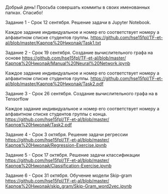 Добрый день! Просьба совершать коммиты в своих именованных папках. Спасибо!


Задание 1 - Срок 12 сентября. Решение задачи в Jupyter Notebook.

Каждое задание индивидуальное и номер его соответствует номеру а алфавитном списке студентов группы.
https://github.com/hse15fpl/TF-et-al/blob/master/Карпов%20Николай/Task1.txt


Задание 2 - Срок 19 сентября. Создание вычислительного графа на основе https://github.com/hse15fpl/TF-et-al/blob/master/Карпов%20Николай/Manual%20Neural%20Network.ipynb 

Каждое задание индивидуальное и номер его соответствует номеру а алфавитном списке студентов группы.
https://github.com/hse15fpl/TF-et-al/blob/master/Карпов%20Николай/Task2.pdf

Задание 3 - Срок 26 сентября. Создание вычислительного графа на в Tensorflow 

Каждое задание индивидуальное и номер его соответствует номеру а алфавитном списке студентов группы с конца.
https://github.com/hse15fpl/TF-et-al/blob/master/Карпов%20Николай/Task2.pdf

Задание 4 - Срок 3 октября. Решение задачи регрессии
https://github.com/hse15fpl/TF-et-al/blob/master/Карпов%20Николай/Regression-Exercise.ipynb

Задание 5 - Срок 17 октября. Решение задачи классификации
https://github.com/hse15fpl/TF-et-al/blob/master/Карпов%20Николай/Classification-Exercise.ipynb

Задание 6 - Срок 31 октября. Обучение модели Skip-gram
https://github.com/hse15fpl/TF-et-al/blob/master/Карпов%20Николай/skip_gram/Skip-Gram_word2vec.ipynb

